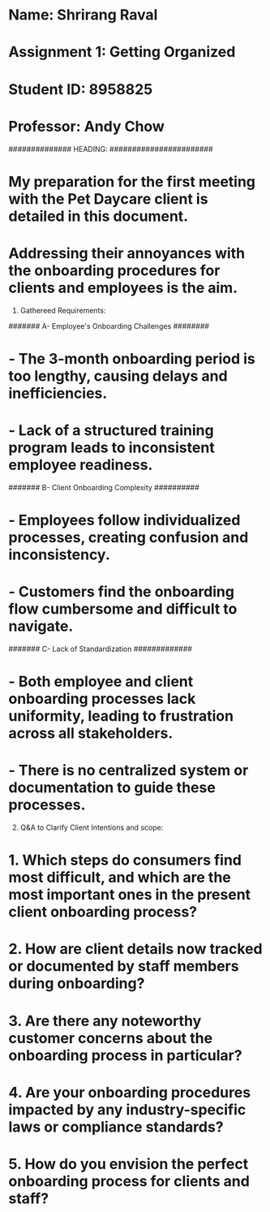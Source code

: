# Name: Shrirang Raval
# Assignment 1: Getting Organized
# Student ID: 8958825
# Professor: Andy Chow

############## HEADING: #######################
# My preparation for the first meeting with the Pet Daycare client is detailed in this document.
# Addressing their annoyances with the onboarding procedures for clients and employees is the aim.


1. Gathereed Requirements:

#######  A- Employee's Onboarding Challenges  ########
#    - The 3-month onboarding period is too lengthy, causing delays and inefficiencies.
#    - Lack of a structured training program leads to inconsistent employee readiness.

#######  B- Client Onboarding Complexity   ##########
#    - Employees follow individualized processes, creating confusion and inconsistency.
#    - Customers find the onboarding flow cumbersome and difficult to navigate.

#######  C- Lack of Standardization   #############
#    - Both employee and client onboarding processes lack uniformity, leading to frustration across all stakeholders.
#    - There is no centralized system or documentation to guide these processes.



2. Q&A to Clarify Client Intentions and scope:

  # 1. Which steps do consumers find most difficult, and which are the most important ones in the present client onboarding process?
  # 2. How are client details now tracked or documented by staff members during onboarding?
  # 3. Are there any noteworthy customer concerns about the onboarding process in particular?
  # 4. Are your onboarding procedures impacted by any industry-specific laws or compliance standards?
  # 5. How do you envision the perfect onboarding process for clients and staff?

